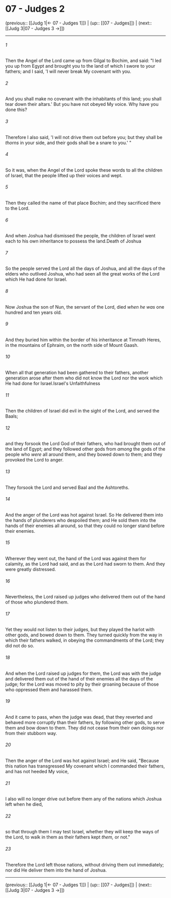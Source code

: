 # 07 - Judges 2

(previous:: [[Judg 1|← 07 - Judges 1]]) | (up:: [[07 - Judges]]) | (next:: [[Judg 3|07 - Judges 3 →]])

***


###### 1 
Then the Angel of the Lord came up from Gilgal to Bochim, and said: "I led you up from Egypt and brought you to the land of which I swore to your fathers; and I said, 'I will never break My covenant with you. 

###### 2 
And you shall make no covenant with the inhabitants of this land; you shall tear down their altars.' But you have not obeyed My voice. Why have you done this? 

###### 3 
Therefore I also said, 'I will not drive them out before you; but they shall be _thorns_ in your side, and their gods shall be a snare to you.' " 

###### 4 
So it was, when the Angel of the Lord spoke these words to all the children of Israel, that the people lifted up their voices and wept. 

###### 5 
Then they called the name of that place Bochim; and they sacrificed there to the Lord. 

###### 6 
And when Joshua had dismissed the people, the children of Israel went each to his own inheritance to possess the land.Death of Joshua 

###### 7 
So the people served the Lord all the days of Joshua, and all the days of the elders who outlived Joshua, who had seen all the great works of the Lord which He had done for Israel. 

###### 8 
Now Joshua the son of Nun, the servant of the Lord, died _when he was_ one hundred and ten years old. 

###### 9 
And they buried him within the border of his inheritance at Timnath Heres, in the mountains of Ephraim, on the north side of Mount Gaash. 

###### 10 
When all that generation had been gathered to their fathers, another generation arose after them who did not know the Lord nor the work which He had done for Israel.Israel's Unfaithfulness 

###### 11 
Then the children of Israel did evil in the sight of the Lord, and served the Baals; 

###### 12 
and they forsook the Lord God of their fathers, who had brought them out of the land of Egypt; and they followed other gods from _among_ the gods of the people who _were_ all around them, and they bowed down to them; and they provoked the Lord to anger. 

###### 13 
They forsook the Lord and served Baal and the Ashtoreths. 

###### 14 
And the anger of the Lord was hot against Israel. So He delivered them into the hands of plunderers who despoiled them; and He sold them into the hands of their enemies all around, so that they could no longer stand before their enemies. 

###### 15 
Wherever they went out, the hand of the Lord was against them for calamity, as the Lord had said, and as the Lord had sworn to them. And they were greatly distressed. 

###### 16 
Nevertheless, the Lord raised up judges who delivered them out of the hand of those who plundered them. 

###### 17 
Yet they would not listen to their judges, but they played the harlot with other gods, and bowed down to them. They turned quickly from the way in which their fathers walked, in obeying the commandments of the Lord; they did not do so. 

###### 18 
And when the Lord raised up judges for them, the Lord was with the judge and delivered them out of the hand of their enemies all the days of the judge; for the Lord was moved to pity by their groaning because of those who oppressed them and harassed them. 

###### 19 
And it came to pass, when the judge was dead, that they reverted and behaved more corruptly than their fathers, by following other gods, to serve them and bow down to them. They did not cease from their own doings nor from their stubborn way. 

###### 20 
Then the anger of the Lord was hot against Israel; and He said, "Because this nation has transgressed My covenant which I commanded their fathers, and has not heeded My voice, 

###### 21 
I also will no longer drive out before them any of the nations which Joshua left when he died, 

###### 22 
so that through them I may test Israel, whether they will keep the ways of the Lord, to walk in them as their fathers kept _them,_ or not." 

###### 23 
Therefore the Lord left those nations, without driving them out immediately; nor did He deliver them into the hand of Joshua.

***

(previous:: [[Judg 1|← 07 - Judges 1]]) | (up:: [[07 - Judges]]) | (next:: [[Judg 3|07 - Judges 3 →]])
